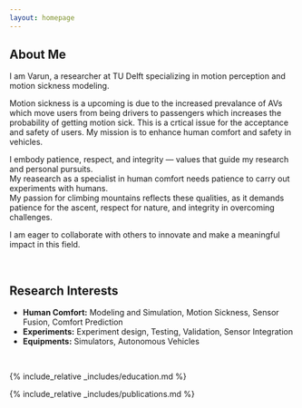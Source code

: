 ```yaml
---
layout: homepage
---
```


## About Me

I am Varun, a researcher at TU Delft specializing in motion perception and motion sickness modeling.

Motion sickness is a upcoming is due to the increased prevalance of AVs which move users from being drivers to passengers which increases the probability of getting motion sick. This is a crtical issue for the acceptance and safety of users.
My mission is to enhance human comfort and safety in vehicles.

I embody patience, respect, and integrity — values that guide my research and personal pursuits.<br />
My reasearch as a specialist in human comfort needs patience to carry out experiments with humans.<br />
My passion for climbing mountains reflects these qualities, as it demands patience for the ascent, respect for nature, and integrity in overcoming challenges.

I am eager to collaborate with others to innovate and make a meaningful impact in this field.

<br />

## Research Interests

- **Human Comfort:** Modeling and Simulation, Motion Sickness, Sensor Fusion, Comfort Prediction
- **Experiments:** Experiment design, Testing, Validation, Sensor Integration
- **Equipments:** Simulators, Autonomous Vehicles

<br />

<!-- ## News

- **[Feb. 2020]** Our paper about incremental learning is accepted to CVPR 2020.
- **[Feb. 2020]** We will host the ACM Multimedia Asia 2020 conference in Singapore!
- **[Sept. 2019]** Our paper about few-shot learning is accepted to NeurIPS 2019.
- **[Mar. 2019]** Our paper about few-shot learning is accepted to CVPR 2019. -->


{% include_relative _includes/education.md %}

{% include_relative _includes/publications.md %}



